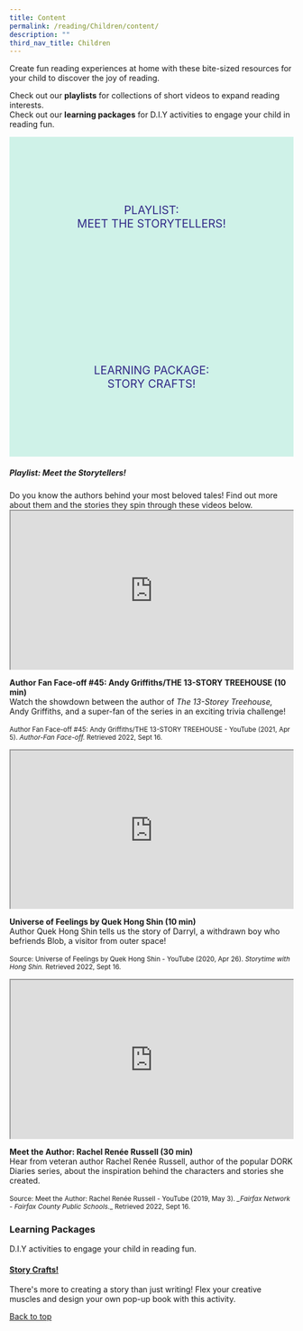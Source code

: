 ```yaml
---
title: Content
permalink: /reading/Children/content/
description: ""
third_nav_title: Children
---
```

<style type="text/css">
/* Links */
.content a { color: #322987; }
.content a:focus,
.content a:hover { color: #28216c; }

/* Button Outline */
.bp-button { padding-left: 1.5rem; padding-right: 1.5rem; }
.bp-button.is-primary-outline { border: 1px solid #322987; color: #322987; background-color: transparent; text-decoration: none; }
.bp-button.is-primary-outline:focus,
.bp-button.is-primary-outline:hover { border: 1px solid #322987; color: #cff2e8; background-color: #322987; text-decoration: none; }

/* Responsive Iframe */
.responsive-iframe { position: absolute; top: 0; left: 0; bottom: 0; right: 0; width: 100%; height: 100%; }
.responsive-iframe-container { position: relative; overflow: hidden; width: 100%; }
.responsive-iframe-container.ratio-16by9 { padding-top: 56.25%; }
.responsive-iframe-container.ratio-4by3 { padding-top: 75%; }
.responsive-iframe-container.ratio-3by2 { padding-top: 66.66%; }
.responsive-iframe-container.ratio-1by1 { padding-top: 100%; }
	
/* Click Box */
.clickbox { display: block; position: relative; width: 100%; padding-bottom: 56.25%; background-color: transparent; }
.clickbox span { padding: .5rem; }
.clickbox a { position: absolute; display: flex; width: 100%; height: 100%; align-items: center; justify-content: center; font-size: 1.25rem; text-align: center; text-decoration: none; text-transform: uppercase; }
.clickbox a:focus,
.clickbox a:hover { text-decoration: none; }

/* Indigo Sky */
.clickbox.is-indigo-sky { background-color: #cff2e8; color: #322987; }
.clickbox.is-indigo-sky a { color: #322987; }
.clickbox.is-indigo-sky a:focus,
.clickbox.is-indigo-sky a:hover { background-color: #322987; color: #cff2e8; }

</style>

Create fun reading experiences at home with these bite-sized resources for your child to discover the joy of reading.

Check out our **playlists** for collections of short videos to expand reading interests.<br>
Check out our **learning packages** for D.I.Y activities to engage your child in reading fun.


<div class="row is-multiline">
  <div class="col is-one-third">
    <div class="clickbox is-indigo-sky">
      <a href="#meet-the-storytellers">
        <span>Playlist:<br>Meet the Storytellers!</span>
      </a>
    </div>
  </div>
  <div class="col is-one-third">
    <div class="clickbox is-indigo-sky">
      <a href="#story-crafts">
        <span>Learning Package:<br>Story Crafts!</span>
      </a>
    </div>
  </div>
</div>
	


<h5 id="meet-the-storytellers" class="margin--bottom--lg"><b>Playlist: Meet the Storytellers!</b></h5>
Do you know the authors behind your most beloved tales! Find out more about them and the stories they spin through these videos below.<br>

<div class="row is-multiline margin--bottom--lg">
  <div class="col is-two-fifths">
    <div class="responsive-iframe-container ratio-16by9">
          <iframe src="https://www.youtube.com/embed/IZhNHeAd9BU" class="responsive-iframe"></iframe>
    </div>
  </div>
  <div class="col is-three-fifths">
			    <p><b>Author Fan Face-off #45: Andy Griffiths/THE 13-STORY TREEHOUSE (10 min)</b><br> Watch the showdown between the author of <i>The 13-Storey Treehouse, </i> Andy Griffiths, and a super-fan of the series in an exciting trivia challenge! <br><br>
<small>Author Fan Face-off #45: Andy Griffiths/THE 13-STORY TREEHOUSE - YouTube (2021, Apr 5). <i>Author-Fan Face-off.</i> Retrieved 2022, Sept 16.</small></p>
  </div>
</div>

<div class="row is-multiline margin--bottom--lg">
  <div class="col is-two-fifths">
    <div class="responsive-iframe-container ratio-16by9">
      <iframe src="https://www.youtube.com/embed/oXt8v-lzrOI" class="responsive-iframe"></iframe>
    </div>
  </div>
  <div class="col is-three-fifths">
    <p><b>Universe of Feelings by Quek Hong Shin (10 min)</b><br>Author Quek Hong Shin tells us the story of Darryl, a withdrawn boy who befriends Blob, a visitor from outer space!<br><br>
<small>Source: Universe of Feelings by Quek Hong Shin - YouTube (2020, Apr 26). <i>Storytime with Hong Shin.</i> Retrieved 2022, Sept 16.</small></p>
  </div>
</div>

<div class="row is-multiline margin--bottom--lg">
  <div class="col is-two-fifths">
    <div class="responsive-iframe-container ratio-16by9">
         <iframe src="https://www.youtube.com/embed/2A4mMp9QKaA" class="responsive-iframe"></iframe>
    </div>
  </div>
  <div class="col is-three-fifths">
  <p><b>Meet the Author: Rachel Renée Russell (30 min)</b><br>
Hear from veteran author Rachel Renée Russell, author of the popular DORK Diaries series, about the inspiration behind the characters and stories she created.
<br><br>
<small>Source: Meet the Author: Rachel Renée Russell - YouTube (2019, May 3). <i>_Fairfax Network - Fairfax County Public Schools.</i>_ Retrieved 2022, Sept 16.</small></p>
  </div>
 </div>

<h3 class="margin--bottom--lg" id="how-to-make-a-book"><b>Learning Packages</b></h3>
	
<p>D.I.Y activities to engage your child in reading fun.</p>

<h4 id="story-crafts"><a href="https://childrenandteens.nlb.gov.sg/diy-resources/primary/stay-curious-with-your-child" target="_blank"><b>Story Crafts!</b></a></h4>
<p>There's more to creating a story than just writing! Flex your creative muscles and design your own pop-up book with this activity.</p>


	
<p class="has-text-right margin--top--xl"><a href="#main-content">Back to top</a></p>